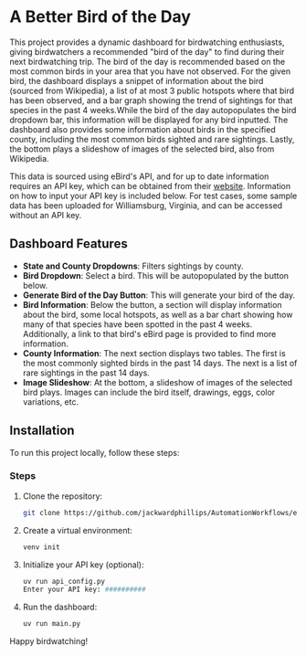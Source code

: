 # A Better Bird of the Day

This project provides a dynamic dashboard for birdwatching enthusiasts, giving birdwatchers a recommended "bird of the day" to find during their next birdwatching trip. The bird of the day is recommended based on the most common birds in your area that you have not observed. For the given bird, the dashboard displays a snippet of information about the bird (sourced from Wikipedia), a list of at most 3 public hotspots where that bird has been observed, and a bar graph showing the trend of sightings for that species in the past 4 weeks.While the bird of the day autopopulates the bird dropdown bar, this information will be displayed for any bird inputted. The dashboard also provides some information about birds in the specified county, including the most common birds sighted and rare sightings. Lastly, the bottom plays a slideshow of images of the selected bird, also from Wikipedia.

This data is sourced using eBird's API, and for up to date information requires an API key, which can be obtained from their [website](https://ebird.org/data/download?_gl=1*7mjacs*_gcl_au*OTUxMTA4MzcxLjE3NDA0MjI3NTc.*_ga*NTQxNjQwMzEyLjE3NDA0MjI3NTc.*_ga_QR4NVXZ8BM*czE3NDcwNzE4NTgkbzc0JGcwJHQxNzQ3MDcxODYzJGo1NSRsMCRoMA..&_ga=2.89112600.280494711.1746969736-541640312.1740422757). Information on how to input your API key is included below. For test cases, some sample data has been uploaded for Williamsburg, Virginia, and can be accessed without an API key.

## Dashboard Features

- **State and County Dropdowns**: Filters sightings by county.
- **Bird Dropdown**: Select a bird. This will be autopopulated by the button below.
- **Generate Bird of the Day Button**: This will generate your bird of the day.
- **Bird Information**: Below the button, a section will display information about the bird, some local hotspots, as well as a bar chart showing how many of that species have been spotted in the past 4 weeks. Additionally, a link to that bird's eBird page is provided to find more information.
- **County Information**: The next section displays two tables. The first is the most commonly sighted birds in the past 14 days. The next is a list of rare sightings in the past 14 days.
- **Image Slideshow**: At the bottom, a slideshow of images of the selected bird plays. Images can include the bird itself, drawings, eggs, color variations, etc.
  
## Installation

To run this project locally, follow these steps:

### Steps

1. Clone the repository:

   ```bash
   git clone https://github.com/jackwardphillips/AutomationWorkflows/ebird_project.git

2. Create a virtual environment:

    ```bash
    venv init

3. Initialize your API key (optional):

    ```bash
    uv run api_config.py
    Enter your API key: ##########

4. Run the dashboard:

    ```bash
    uv run main.py


Happy birdwatching!